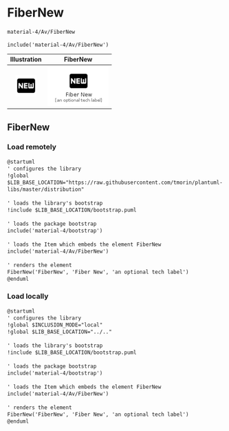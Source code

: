 # FiberNew


```text
material-4/Av/FiberNew
```

```text
include('material-4/Av/FiberNew')
```



| Illustration | FiberNew |
| :---: | :---: |
| ![illustration for Illustration](../../material-4/Av/FiberNew.png) | ![illustration for FiberNew](../../material-4/Av/FiberNew.Local.png) |




## FiberNew

### Load remotely
```plantuml
@startuml
' configures the library
!global $LIB_BASE_LOCATION="https://raw.githubusercontent.com/tmorin/plantuml-libs/master/distribution"

' loads the library's bootstrap
!include $LIB_BASE_LOCATION/bootstrap.puml

' loads the package bootstrap
include('material-4/bootstrap')

' loads the Item which embeds the element FiberNew
include('material-4/Av/FiberNew')

' renders the element
FiberNew('FiberNew', 'Fiber New', 'an optional tech label')
@enduml
```

### Load locally
```plantuml
@startuml
' configures the library
!global $INCLUSION_MODE="local"
!global $LIB_BASE_LOCATION="../.."

' loads the library's bootstrap
!include $LIB_BASE_LOCATION/bootstrap.puml

' loads the package bootstrap
include('material-4/bootstrap')

' loads the Item which embeds the element FiberNew
include('material-4/Av/FiberNew')

' renders the element
FiberNew('FiberNew', 'Fiber New', 'an optional tech label')
@enduml
```

